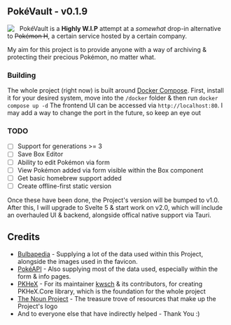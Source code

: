 ## PokéVault - v0.1.9

<img style="margin-right: 12px;" align="left" src="https://avatars.githubusercontent.com/u/154698405?s=200&u=ded331a652f3ba2ec0168cbb20f0cae52dda9ff7&v=4"></img>

PokéVault is a **Highly W.I.P** attempt at a *somewhat* drop-in alternative to ~~Pokémon H~~, a certain service hosted by a certain company.

My aim for this project is to provide anyone with a way of archiving & protecting their precious Pokémon, no matter what.


### Building

The whole project (right now) is built around [Docker Compose](https://docs.docker.com/compose/).
First, install it for your desired system, move into the `/docker` folder & then run `docker compose up -d`
The frontend UI can be accessed via `http://localhost:80`. I may add a way to change the port in the future, so keep an eye out

### TODO

- [ ] Support for generations >= 3
- [ ] Save Box Editor
- [ ] Ability to edit Pokémon via form
- [ ] View Pokémon added via form visible within the Box component
- [ ] Get basic homebrew support added
- [ ] Create offline-first static version

Once these have been done, the Project's version will be bumped to v1.0.
After this, I will upgrade to Svelte 5 & start work on v2.0, which will include an overhauled UI & backend, alongside offical native support via Tauri.

## Credits

- [Bulbapedia](https://bulbapedia.bulbagarden.net/) - Supplying a lot of the data used within this Project, alongside the images used in the favicon.
- [PokéAPI](https://pokeapi.co) - Also supplying most of the data used, especially within the form & info pages.
- [PKHeX](https://github.com/kwsch/PKHeX) - For its maintainer [kwsch](https://github.com/kwsch/) & its contributors, for creating PKHeX.Core library, which is the foundation for the whole project
- [The Noun Project](https://thenounproject.com/) - The treasure trove of resources that make up the Project's logo
- And to everyone else that have indirectly helped - Thank You :)
